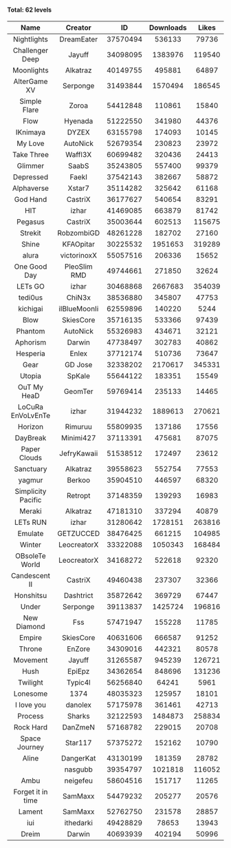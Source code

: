 #### Total: 62 levels

| Name | Creator | ID | Downloads | Likes |
|:---:|:---:|:---:|:---:|:---:|
| Nightlights | DreamEater | 37570494 | 536133 | 79736
| Challenger Deep | Jayuff | 34098095 | 1383976 | 119540
| Moonlights | Alkatraz | 40149755 | 495881 | 64897
| AlterGame XV | Serponge | 31493844 | 1570494 | 186545
| Simple Flare | Zoroa | 54412848 | 110861 | 15840
| Flow | Hyenada | 51222550 | 341980 | 44376
| IKnimaya | DYZEX | 63155798 | 174093 | 10145
| My Love | AutoNick | 52679354 | 230823 | 23972
| Take Three | Waffl3X | 60699482 | 320436 | 24413
| Glimmer | SaabS | 35243805 | 557400 | 99379
| Depressed | FaekI | 37542143 | 382667 | 58872
| Alphaverse | Xstar7 | 35114282 | 325642 | 61168
| God Hand | CastriX | 36177627 | 540654 | 83291
| HIT | izhar | 41469085 | 663879 | 81742
| Pegasus | CastriX | 35003644 | 602513 | 115675
| Strekit | RobzombiGD | 48261228 | 182702 | 27160
| Shine | KFAOpitar | 30225532 | 1951653 | 319289
| alura | victorinoxX | 55057516 | 206336 | 15652
| One Good Day | PleoSlim RMD | 49744661 | 271850 | 32624
| LETs GO | izhar | 30468868 | 2667683 | 354039
| tedi0us | ChiN3x | 38536880 | 345807 | 47753
| kichigai | iIBlueMoonIi | 62559896 | 140220 | 5244
| Blow | SkiesCore | 35716135 | 533366 | 97439
| Phantom | AutoNick | 55326983 | 434671 | 32121
| Aphorism | Darwin | 47738497 | 302783 | 40862
| Hesperia | Enlex | 37712174 | 510736 | 73647
| Gear | GD Jose | 32338202 | 2170617 | 345331
| Utopia | SpKale | 55644122 | 183351 | 15549
| OuT My HeaD | GeomTer | 59769414 | 235133 | 14465
| LoCuRa EnVoLvEnTe | izhar | 31944232 | 1889613 | 270621
| Horizon | Rimuruu | 55809935 | 137186 | 17556
| DayBreak | Minimi427 | 37113391 | 475681 | 87075
| Paper Clouds | JefryKawaii | 51538512 | 172497 | 23612
| Sanctuary | Alkatraz | 39558623 | 552754 | 77553
| yagmur | Berkoo | 35904510 | 446597 | 68320
| Simplicity Pacific | Retropt | 37148359 | 139293 | 16983
| Meraki | Alkatraz | 47181310 | 337294 | 40879
| LETs  RUN | izhar | 31280642 | 1728151 | 263816
| Emulate | GETZUCCED | 38476425 | 661215 | 104985
| Winter | LeocreatorX | 33322088 | 1050343 | 168484
| OBsoleTe World | LeocreatorX | 34168272 | 522618 | 92320
| Candescent II | CastriX | 49460438 | 237307 | 32366
| Honshitsu | Dashtrict | 35872642 | 369729 | 67447
| Under | Serponge | 39113837 | 1425724 | 196816
| New Diamond | Fss | 57471947 | 155228 | 11785
| Empire | SkiesCore | 40631606 | 666587 | 91252
| Throne | EnZore | 34309016 | 442321 | 80578
| Movement | Jayuff | 31265587 | 945239 | 126721
| Hush | EpiEpz | 34362654 | 848696 | 131236
| Twilight | Typic4l | 56256840 | 64241 | 5961
| Lonesome | 1374 | 48035323 | 125957 | 18101
| I love you | danolex | 57175978 | 361461 | 42713
| Process | Sharks | 32122593 | 1484873 | 258834
| Rock Hard | DanZmeN | 57168782 | 229015 | 20708
| Space Journey | Star117 | 57375272 | 152162 | 10790
| Aline | DangerKat | 43130199 | 181359 | 28782
|   | nasgubb | 39354797 | 1021818 | 116052
| Ambu | neigefeu | 58604516 | 151717 | 11265
| Forget it in time | SamMaxx | 54479232 | 205277 | 20576
| Lament | SamMaxx | 52762750 | 231578 | 28857
| iui | ithedarki | 49428829 | 78653 | 13943
| Dreim | Darwin | 40693939 | 402194 | 50996
